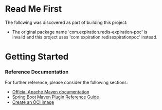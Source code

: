 # Read Me First
The following was discovered as part of building this project:

* The original package name 'com.expiration.redis-expiration-poc' is invalid and this project uses 'com.expiration.redisexpirationpoc' instead.

# Getting Started

### Reference Documentation
For further reference, please consider the following sections:

* [Official Apache Maven documentation](https://maven.apache.org/guides/index.html)
* [Spring Boot Maven Plugin Reference Guide](https://docs.spring.io/spring-boot/docs/2.5.0/maven-plugin/reference/html/)
* [Create an OCI image](https://docs.spring.io/spring-boot/docs/2.5.0/maven-plugin/reference/html/#build-image)

